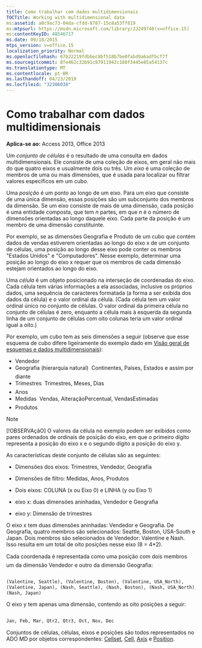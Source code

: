 ```yaml
---
title: Como trabalhar com dados multidimensionais
TOCTitle: Working with multidimensional data
ms:assetid: a0c9ac73-04da-cfdd-8787-15c8a53ff819
ms:mtpsurl: https://msdn.microsoft.com/library/JJ249740(v=office.15)
ms:contentKeyID: 48546717
ms.date: 09/18/2015
mtps_version: v=office.15
localization_priority: Normal
ms.openlocfilehash: 67b22219fdbbec8bf518b7be0fabd9a6adfbcf7f
ms.sourcegitcommit: 8fe462c32b91c87911942c188f3445e85a54137c
ms.translationtype: MT
ms.contentlocale: pt-BR
ms.lasthandoff: 04/23/2019
ms.locfileid: "32306038"
---
```

# <a name="working-with-multidimensional-data"></a>Como trabalhar com dados multidimensionais

**Aplica-se ao:** Access 2013, Office 2013

Um *conjunto de células* é o resultado de uma consulta em dados multidimensionais. Ele consiste de uma coleção de eixos, em geral não mais do que quatro eixos e usualmente dois ou três. Um *eixo* é uma coleção de membros de uma ou mais dimensões, que é usada para localizar ou filtrar valores específicos em um cubo.

Uma *posição* é um ponto ao longo de um eixo. Para um eixo que consiste de uma única dimensão, essas posições são um subconjunto dos membros da dimensão. Se um eixo consiste de mais de uma dimensão, cada posição é uma entidade composta, que tem *n* partes, em que *n* é o número de dimensões orientadas ao longo daquele eixo. Cada parte da posição é um membro de uma dimensão constituinte.

Por exemplo, se as dimensões Geografia e Produto de um cubo que contém dados de vendas estiverem orientadas ao longo do eixo x de um conjunto de células, uma posição ao longo desse eixo pode conter os membros "Estados Unidos" e "Computadores". Nesse exemplo, determinar uma posição ao longo do eixo x requer que os membros de cada dimensão estejam orientados ao longo do eixo.

Uma *célula* é um objeto posicionado na interseção de coordenadas do eixo. Cada célula tem várias informações a ela associadas, inclusive os próprios dados, uma sequência de caracteres formatada (a forma a ser exibida dos dados da célula) e o valor ordinal da célula. (Cada célula tem um valor ordinal único no conjunto de células. O valor ordinal da primeira célula no conjunto de células é zero, enquanto a célula mais à esquerda da segunda linha de um conjunto de células com oito colunas teria um valor ordinal igual a oito.)

Por exemplo, um cubo tem as seis dimensões a seguir (observe que esse esquema de cubo difere ligeiramente do exemplo dado em [Visão geral de esquemas e dados multidimensionais](overview-of-multidimensional-schemas-and-data.md)):

- Vendedor
- Geografia (hierarquia natural)  Continentes, Países, Estados e assim por diante
- Trimestres  Trimestres, Meses, Dias
- Anos
- Medidas  Vendas, AlteraçãoPercentual, VendasEstimadas
- Produtos

> [!NOTE]
> [!OBSERVAçãO] O valores da célula no exemplo podem ser exibidos como pares ordenados de ordinais de posição do eixo, em que o primeiro dígito representa a posição do eixo x e o segundo dígito a posição do eixo y.

As características deste conjunto de células são as seguintes:

- Dimensões dos eixos: Trimestres, Vendedor, Geografia

- Dimensões de filtro: Medidas, Anos, Produtos

- Dois eixos: COLUNA (x ou Eixo 0) e LINHA (y ou Eixo 1)

- eixo x: duas dimensões aninhadas, Vendedor e Geografia

- eixo y: Dimensão de trimestres

O eixo x tem duas dimensões aninhadas: Vendedor e Geografia. De Geografia, quatro membros são selecionados: Seattle, Boston, USA-South e Japan. Dois membros são selecionados de Vendedor: Valentine e Nash. Isso resulta em um total de oito posições nesse eixo (8 = 4\*2).

Cada coordenada é representada como uma posição com dois membros  um da dimensão Vendedor e outro da dimensão Geografia:

```vb 
 
(Valentine, Seattle), (Valentine, Boston), (Valentine, USA_North), 
(Valentine, Japan), (Nash, Seattle), (Nash, Boston), (Nash, USA_North), 
(Nash, Japan) 
```

O eixo y tem apenas uma dimensão, contendo as oito posições a seguir:

```vb 
 
Jan, Feb, Mar, Qtr2, Qtr3, Oct, Nov, Dec 
```

Conjuntos de células, células, eixos e posições são todos representados no ADO MD por objetos correspondentes: [Cellset](cellset-object-ado-md.md), [Cell](cell-object-ado-md.md), [Axis](axis-object-ado-md.md) e [Position](position-object-ado-md.md).

